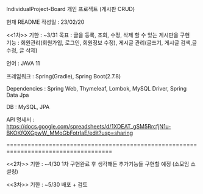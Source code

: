 IndividualProject-Board
개인 프로젝트 (게시판 CRUD)

현재 README 작성일 : 23/02/20

<<1차>> 기한 : ~3/31 목표 : 글을 등록, 조회, 수정, 삭제 할 수 있는 게시판을 구현     
기능 : 회원관리(회원가입, 로그인, 회원정보 수정), 게시글 관리(글쓰기, 게시글 검색,글 수정, 글 삭제)

언어 : JAVA 11    

프레임워크 : Spring(Gradle), Spring Boot(2.7.8)  

Dependencies : Spring Web, Thymeleaf, Lombok, MySQL Driver, Spring Data Jpa  

DB : MySQL, JPA 

API 명세서 : https://docs.google.com/spreadsheets/d/1XDEAT_gSM5RrcfjN1u-BKOKfQXGpwW_MMoGbFotrIaE/edit?usp=sharing  

====================================================================================    

<<2차>> 기한 : ~4/30 1차 구현완료 후 생각해둔 추가기능들 구현할 예정 (소모임 소셜링)

<<3차>> 기한 : ~5/30 배포 + 검토

